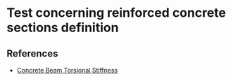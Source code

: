 # Test concerning reinforced concrete sections definition

## References

- [Concrete Beam Torsional Stiffness](https://docs.bentley.com/LiveContent/web/RAM%20Structural%20System%20Help%20Complete-v5/en/GUID-F812B55C-A8C7-4BE0-BCAC-179CCECE56D1.html)
